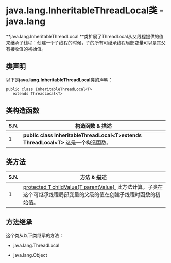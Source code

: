 # java.lang.InheritableThreadLocal类 - java.lang

**java.lang.InheritableThreadLocal **类扩展了ThreadLocal从父线程提供的值来继承子线程：创建一个子线程的时候，子的所有可继承线程局部变量可以是其父有接收值的初始值。

## 类声明

以下是**java.lang.InheritableThreadLocal**类的声明：

```
public class InheritableThreadLocal<T>
   extends ThreadLocal<T>
```

## 类构造函数

| S.N. | 构造函数 & 描述 |
| --- | --- |
| 1 | **public class InheritableThreadLocal&lt;T&gt;extends ThreadLocal&lt;T&gt;** 这是一个构造函数。 |

## 类方法

| S.N. | 方法 & 描述 |
| --- | --- |
| 1 | [protected T childValue(T parentValue) ](http://www.yiibai.com/java/lang/inheritablethreadlocal_childvalue.html) 此方法计算，子类在这个可继承线程局部变量的父级的值在创建子线程时函数的初始值。 |

## 方法继承

这个类从以下类继承的方法：

*   java.lang.ThreadLocal

*   java.lang.Object

 